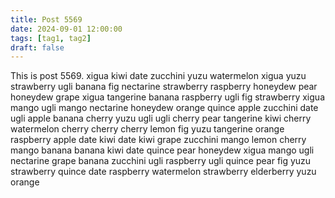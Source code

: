 ```yaml
---
title: Post 5569
date: 2024-09-01 12:00:00
tags: [tag1, tag2]
draft: false
---
```

This is post 5569.
xigua
kiwi
date
zucchini
yuzu
watermelon
xigua
yuzu
strawberry
ugli
banana
fig
nectarine
strawberry
raspberry
honeydew
pear
honeydew
grape
xigua
tangerine
banana
raspberry
ugli
fig
strawberry
xigua
mango
ugli
mango
nectarine
honeydew
orange
quince
apple
zucchini
date
ugli
apple
banana
cherry
yuzu
ugli
ugli
cherry
pear
tangerine
kiwi
cherry
watermelon
cherry
cherry
cherry
lemon
fig
yuzu
tangerine
orange
raspberry
apple
date
kiwi
date
kiwi
grape
zucchini
mango
lemon
cherry
mango
banana
banana
kiwi
date
quince
pear
honeydew
xigua
mango
ugli
nectarine
grape
banana
zucchini
ugli
raspberry
ugli
quince
pear
fig
yuzu
strawberry
quince
date
raspberry
watermelon
strawberry
elderberry
yuzu
orange
